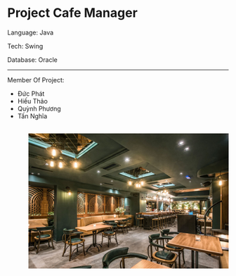 # Project Cafe Manager 
<p>Language: Java</p>
<p>Tech: Swing</p>
<p>Database: Oracle</p>
<hr/>
Member Of Project:
<ul>
<li>Đức Phát</li> 
<li>Hiếu Thảo</li>
<li>Quỳnh Phương</li> 
<li>Tấn Nghĩa</li>
<ul/>
<br/>
<img src="/src/Ultilities/login/img_3.jpg"/>
